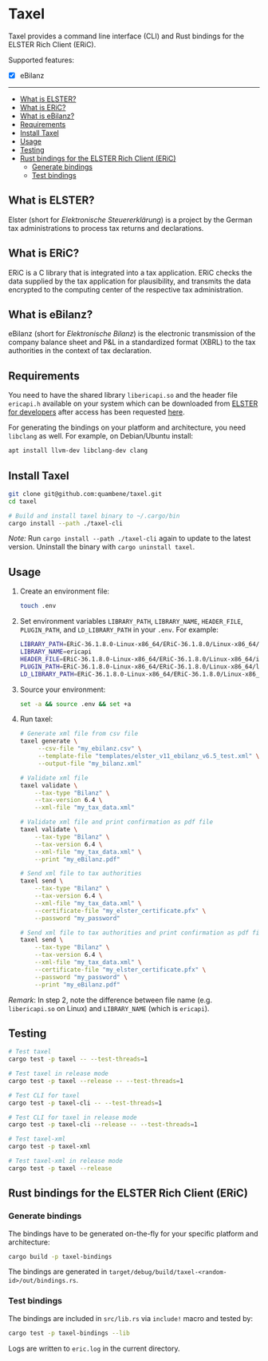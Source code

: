 # Taxel

Taxel provides a command line interface (CLI) and Rust bindings for the ELSTER Rich Client (ERiC).

Supported features:

- [x] eBilanz

---

- [What is ELSTER?](#what-is-elster)
- [What is ERiC?](#what-is-eric)
- [What is eBilanz?](#what-is-ebilanz)
- [Requirements](#requirements)
- [Install Taxel](#install-taxel)
- [Usage](#usage)
- [Testing](#testing)
- [Rust bindings for the ELSTER Rich Client (ERiC)](#rust-bindings-for-the-elster-rich-client-eric)
  - [Generate bindings](#generate-bindings)
  - [Test bindings](#test-bindings)

## What is ELSTER?

Elster (short for _Elektronische Steuererklärung_) is a project by the German tax administrations to process tax returns and declarations.

## What is ERiC?

ERiC is a C library that is integrated into a tax application. ERiC checks the data supplied by the tax application for plausibility, and transmits the data encrypted to the computing center of the respective tax administration.

## What is eBilanz?

eBilanz (short for _Elektronische Bilanz_) is the electronic transmission of the company balance sheet and P&L in a standardized format (XBRL) to the tax authorities in the context of tax declaration.

## Requirements

You need to have the shared library `libericapi.so` and the header file `ericapi.h` available on your system which can be downloaded from [ELSTER for developers](https://www.elster.de/elsterweb/entwickler/login) after access has been requested [here](https://www.elster.de/elsterweb/registrierung-entwickler/form).

For generating the bindings on your platform and architecture, you need `libclang` as well. For example, on Debian/Ubuntu install:

``` bash
apt install llvm-dev libclang-dev clang
```

## Install Taxel

``` bash
git clone git@github.com:quambene/taxel.git
cd taxel

# Build and install taxel binary to ~/.cargo/bin
cargo install --path ./taxel-cli
```

_Note:_ Run `cargo install --path ./taxel-cli` again to update to the latest version. Uninstall the binary with `cargo uninstall taxel`.

## Usage

1. Create an environment file:

    ``` bash
    touch .env
    ```

1. Set environment variables `LIBRARY_PATH`, `LIBRARY_NAME`, `HEADER_FILE`, `PLUGIN_PATH`, and `LD_LIBRARY_PATH` in your `.env`. For example:

    ``` bash
    LIBRARY_PATH=ERiC-36.1.8.0-Linux-x86_64/ERiC-36.1.8.0/Linux-x86_64/lib
    LIBRARY_NAME=ericapi
    HEADER_FILE=ERiC-36.1.8.0-Linux-x86_64/ERiC-36.1.8.0/Linux-x86_64/include/ericapi.h
    PLUGIN_PATH=ERiC-36.1.8.0-Linux-x86_64/ERiC-36.1.8.0/Linux-x86_64/lib/plugins2
    LD_LIBRARY_PATH=ERiC-36.1.8.0-Linux-x86_64/ERiC-36.1.8.0/Linux-x86_64/lib
    ```

1. Source your environment:

    ``` bash
    set -a && source .env && set +a
    ```

1. Run taxel:

    ``` bash
    # Generate xml file from csv file
    taxel generate \
         --csv-file "my_ebilanz.csv" \
         --template-file "templates/elster_v11_ebilanz_v6.5_test.xml" \
         --output-file "my_bilanz.xml"

    # Validate xml file
    taxel validate \
        --tax-type "Bilanz" \
        --tax-version 6.4 \
        --xml-file "my_tax_data.xml"

    # Validate xml file and print confirmation as pdf file
    taxel validate \
        --tax-type "Bilanz" \
        --tax-version 6.4 \
        --xml-file "my_tax_data.xml" \
        --print "my_eBilanz.pdf"

    # Send xml file to tax authorities
    taxel send \
        --tax-type "Bilanz" \
        --tax-version 6.4 \
        --xml-file "my_tax_data.xml" \
        --certificate-file "my_elster_certificate.pfx" \
        --password "my_password"

    # Send xml file to tax authorities and print confirmation as pdf file
    taxel send \
        --tax-type "Bilanz" \
        --tax-version 6.4 \
        --xml-file "my_tax_data.xml" \
        --certificate-file "my_elster_certificate.pfx" \
        --password "my_password" \
        --print "my_eBilanz.pdf"
    ```

_Remark_: In step 2, note the difference between file name (e.g. `libericapi.so` on Linux) and `LIBRARY_NAME` (which is `ericapi`).

## Testing

``` bash
# Test taxel
cargo test -p taxel -- --test-threads=1

# Test taxel in release mode
cargo test -p taxel --release -- --test-threads=1

# Test CLI for taxel
cargo test -p taxel-cli -- --test-threads=1

# Test CLI for taxel in release mode
cargo test -p taxel-cli --release -- --test-threads=1

# Test taxel-xml
cargo test -p taxel-xml

# Test taxel-xml in release mode
cargo test -p taxel --release
```

## Rust bindings for the ELSTER Rich Client (ERiC)

### Generate bindings

The bindings have to be generated on-the-fly for your specific platform and architecture:

``` bash
cargo build -p taxel-bindings
```

The bindings are generated in `target/debug/build/taxel-<random-id>/out/bindings.rs`.

### Test bindings

The bindings are included in `src/lib.rs` via `include!` macro and tested by:

``` bash
cargo test -p taxel-bindings --lib
```

Logs are written to `eric.log` in the current directory.
